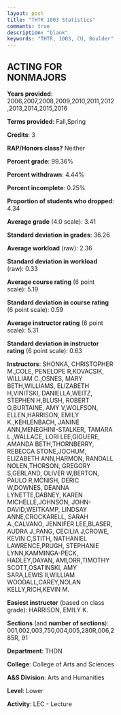 ```yaml
---
layout: post
title: "THTR 1003 Statistics"
comments: true
description: "blank"
keywords: "THTR, 1003, CU, Boulder"
--- 
```

<head>
<script src="https://ajax.googleapis.com/ajax/libs/jquery/2.1.3/jquery.min.js"></script>
<script src="https://dl.dropboxusercontent.com/s/pc42nxpaw1ea4o9/highcharts.js?dl=0"></script>
<!-- <script src="../assets/js/highcharts.js"></script> -->
<style type="text/css">@font-face {
	font-family: "Bebas Neue";
	src: url(https://www.filehosting.org/file/details/544349/BebasNeue%20Regular.otf) format("opentype");
	}
	h1.Bebas { 
		font-family: "Bebas Neue", Verdana, Tahoma;
	}
</style>
</head>
<body>
	<div id="container" style="float: right; width: 45%; height: 88%; margin-left: 2.5%; margin-right: 2.5%;"></div>
	<script language="JavaScript">
		$(document).ready(function() {
		var chart = {type: 'column'};
		var title = {text: 'Grade Distribution'};
		var xAxis = {categories: ['A','B','C','D','F'],crosshair: true};
		var yAxis = {min: 0,title: {text: 'Percentage'}};
		var tooltip = {headerFormat: '<center><b><span style="font-size:20px">{point.key}</span></b></center>',
		               pointFormat: '<td style="padding:0"><b>{point.y:.1f}%</b></td>',
		               footerFormat: '</table>',shared: true,useHTML: true};
		var plotOptions = {column: {pointPadding: 0.0,borderWidth: 0}};  
		var credits = {enabled: false};var series= [{name: 'Percent',data: [65.1,22.8,7.88,2.41,1.74,]}];
		var json = {};
		json.chart = chart;
		json.title = title;
		json.tooltip = tooltip;
		json.xAxis = xAxis;
		json.yAxis = yAxis;  
		json.series = series;
		json.plotOptions = plotOptions;  
		json.credits = credits;
		$('#container').highcharts(json);
	});
	</script>
</body>
			   
## ACTING FOR NONMAJORS

**Years provided**: 2006,2007,2008,2009,2010,2011,2012,2013,2014,2015,2016

**Terms provided**: Fall,Spring

**Credits**: 3

**RAP/Honors class?** Neither

**Percent grade**: 99.36%

**Percent withdrawn**: 4.44%

**Percent incomplete**: 0.25%

**Proportion of students who dropped**: 4.34

**Average grade** (4.0 scale): 3.41

**Standard deviation in grades**: 36.26

**Average workload** (raw): 2.36

**Standard deviation in workload** (raw): 0.33

**Average course rating** (6 point scale): 5.19

**Standard deviation in course rating** (6 point scale): 0.59

**Average instructor rating** (6 point scale): 5.31

**Standard deviation in instructor rating** (6 point scale): 0.63

**Instructors**: SHONKA, CHRISTOPHER M.,COLE, PENELOPE R,KOVACSIK, WILLIAM C.,OSNES, MARY BETH,WILLIAMS, ELIZABETH H,VINITSKI, DANIELLA,WEITZ, STEPHEN H,BLUSH, ROBERT O,BURTAINE, AMY V,WOLFSON, ELLEN,HARRISON, EMILY K.,KEHLENBACH, JANINE ANN,MENEGHINI-STALKER, TAMARA L.,WALLACE, LORI LEE,GIGUERE, AMANDA BETH,THORNBERRY, REBECCA STONE,JOCHUM, ELIZABETH ANN,HARMON, RANDALL NOLEN,THORSON, GREGORY S,GERLAND, OLIVER W,BERTON, PAULO R,MCNISH, DERIC W,DOWNES, DEANNA LYNETTE,DABNEY, KAREN MICHELLE,JOHNSON, JOHN-DAVID,WEITKAMP, LINDSAY ANNE,CROCKARELL, SARAH A.,CALVANO, JENNIFER LEE,BLASER, AUDRA J.,PANG, CECILIA J,CROWE, KEVIN C,STITH, NATHANIEL LAWRENCE,PRUGH, STEPHANIE LYNN,KAMMINGA-PECK, HADLEY,DAYAN, AMI,ORR,TIMOTHY SCOTT,OSATINSKI, AMY SARA,LEWIS II,WILLIAM WOODALL,CAREY,NOLAN KELLY,RICH,KEVIN M.

**Easiest instructor** (based on class grade): HARRISON, EMILY K.

**Sections** (and **number of sections**): 001,002,003,750,004,005,280R,006,285R, 91

**Department**: THDN

**College**: College of Arts and Sciences

**A&S Division**: Arts and Humanities

**Level**: Lower

**Activity**: LEC - Lecture